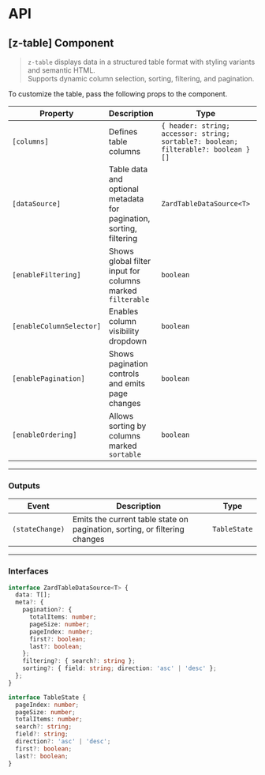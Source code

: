# API

## [z-table] <span class="api-type-label component">Component</span>

> `z-table` displays data in a structured table format with styling variants and semantic HTML.  
> Supports dynamic column selection, sorting, filtering, and pagination.

To customize the table, pass the following props to the component.

| Property                     | Description                                                                | Type                                                                 | Default   |
| ---------------------------- | ---------------------------------------------------------------------------| ------------------------------------------------------------------- | --------- |
| `[columns]`                  | Defines table columns                                                      | `{ header: string; accessor: string; sortable?: boolean; filterable?: boolean }[]` | `[]` |
| `[dataSource]`               | Table data and optional metadata for pagination, sorting, filtering        | `ZardTableDataSource<T>`                                            | `{ data: [] }` |
| `[enableFiltering]`          | Shows global filter input for columns marked `filterable`                  | `boolean`                                                           | `false`   |
| `[enableColumnSelector]`     | Enables column visibility dropdown                                         | `boolean`                                                           | `false`   |
| `[enablePagination]`         | Shows pagination controls and emits page changes                           | `boolean`                                                           | `false`   |
| `[enableOrdering]`           | Allows sorting by columns marked `sortable`                                | `boolean`                                                           | `false`   |

---

### Outputs

| Event                | Description                                                                 | Type        |
| -------------------- | --------------------------------------------------------------------------- | ----------- |
| `(stateChange)`      | Emits the current table state on pagination, sorting, or filtering changes  | `TableState`|

---

### Interfaces

```ts
interface ZardTableDataSource<T> {
  data: T[];
  meta?: {
    pagination?: {
      totalItems: number;
      pageSize: number;
      pageIndex: number;
      first?: boolean;
      last?: boolean;
    };
    filtering?: { search?: string };
    sorting?: { field: string; direction: 'asc' | 'desc' };
  };
}

interface TableState {
  pageIndex: number;
  pageSize: number;
  totalItems: number;
  search?: string;
  field?: string;
  direction?: 'asc' | 'desc';
  first?: boolean;
  last?: boolean;
}
